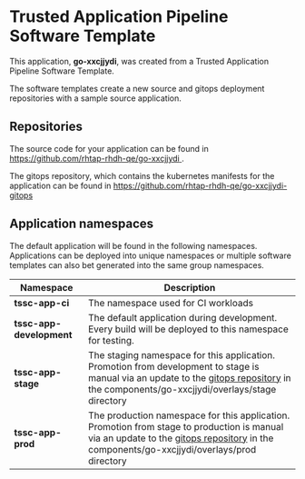 # Trusted Application Pipeline Software Template

This application, **go-xxcjjydi**, was created from a Trusted Application Pipeline Software Template.

The software templates create a new source and gitops deployment repositories with a sample source application. 

## Repositories

The source code for your application can be found in [https://github.com/rhtap-rhdh-qe/go-xxcjjydi ](https://github.com/rhtap-rhdh-qe/go-xxcjjydi ).
 
The gitops repository, which contains the kubernetes manifests for the application can be found in 
[https://github.com/rhtap-rhdh-qe/go-xxcjjydi-gitops ](https://github.com/rhtap-rhdh-qe/go-xxcjjydi-gitops ) 

## Application namespaces 

The default application will be found in the following namespaces. Applications can be deployed into unique namespaces or multiple software templates can also bet generated into the same group namespaces.  

|  Namespace   |  Description   |  
| -------- | -------- |
| **tssc-app-ci** | The namespace used for CI workloads |
| **tssc-app-development** | The default application during development. Every build will be deployed to this namespace for testing. |
| **tssc-app-stage** | The staging namespace for this application. Promotion from development to stage is manual via an update to the [gitops repository](https://github.com/rhtap-rhdh-qe/go-xxcjjydi-gitops ) in the components/go-xxcjjydi/overlays/stage directory |
| **tssc-app-prod** | The production namespace for this application. Promotion from stage to production is manual via an update to the [gitops repository](https://github.com/rhtap-rhdh-qe/go-xxcjjydi-gitops ) in the components/go-xxcjjydi/overlays/prod directory |